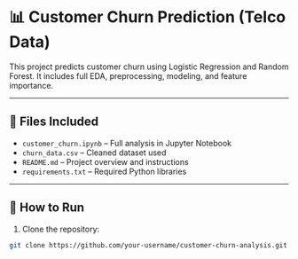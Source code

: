 # 📊 Customer Churn Prediction (Telco Data)

This project predicts customer churn using Logistic Regression and Random Forest. It includes full EDA, preprocessing, modeling, and feature importance.

---

## 📁 Files Included
- `customer_churn.ipynb` – Full analysis in Jupyter Notebook
- `churn_data.csv` – Cleaned dataset used
- `README.md` – Project overview and instructions
- `requirements.txt` – Required Python libraries

---

## 🔧 How to Run

1. Clone the repository:
```bash
git clone https://github.com/your-username/customer-churn-analysis.git
